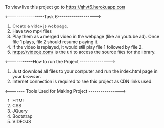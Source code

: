 To view live this project go to https://qhvt6.herokuapp.com

<-----------------Task 6------------------->

1. Create a video js webpage.
2. Have two mp4 files
3. Play them as a merged video in the webpage (like an youtube ad). Once file 1 plays, file 2 should resume playing it.
4. If the video is replayed, it would still play file 1 followed by file 2.
5. https://videojs.com/ is the url to access the source files for the library.


<-----------How to run the Project --------------->
1. Just download all files to your computer and run the index.html page in your browser.
2. Internet connection is required to see this project as CDN links used.



<------- Tools Used for Making Project ---------------->
1. HTML
2. CSS
3. JQuery
4. Bootstrap
5. VIDEOJS
